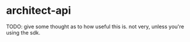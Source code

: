 # architect-api

TODO: give some thought as to how useful this is. not very, unless you're using the sdk.